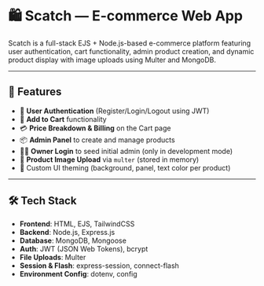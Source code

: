 # 🛍️ Scatch — E-commerce Web App

Scatch is a full-stack EJS + Node.js-based e-commerce platform featuring user authentication, cart functionality, admin product creation, and dynamic product display with image uploads using Multer and MongoDB.

---

## 🚀 Features

- 🔐 **User Authentication** (Register/Login/Logout using JWT)
- 🛒 **Add to Cart** functionality
- 💳 **Price Breakdown & Billing** on the Cart page
- 📦 **Admin Panel** to create and manage products
- 🧑‍💼 **Owner Login** to seed initial admin (only in development mode)
- 📸 **Product Image Upload** via `multer` (stored in memory)
- 🎨 Custom UI theming (background, panel, text color per product)

---

## 🛠️ Tech Stack

- **Frontend**: HTML, EJS, TailwindCSS
- **Backend**: Node.js, Express.js
- **Database**: MongoDB, Mongoose
- **Auth**: JWT (JSON Web Tokens), bcrypt
- **File Uploads**: Multer
- **Session & Flash**: express-session, connect-flash
- **Environment Config**: dotenv, config
